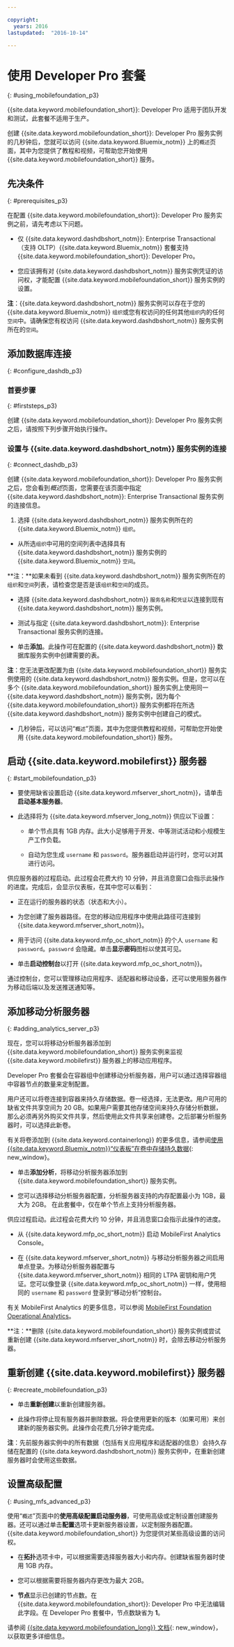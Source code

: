```yaml
---

copyright:
  years: 2016
lastupdated:  "2016-10-14"

---
```


#	使用 Developer Pro 套餐
{: #using_mobilefoundation_p3}

{{site.data.keyword.mobilefoundation_short}}: Developer Pro 适用于团队开发和测试，此套餐不适用于生产。

创建 {{site.data.keyword.mobilefoundation_short}}: Developer Pro 服务实例的几秒钟后，您就可以访问 {{site.data.keyword.Bluemix_notm}} 上的`概述`页面，其中为您提供了教程和视频，可帮助您开始使用 {{site.data.keyword.mobilefoundation_short}} 服务。

## 先决条件
{: #prerequisites_p3}

在配置 {{site.data.keyword.mobilefoundation_short}}: Developer Pro 服务实例之前，请先考虑以下问题。
* 仅 {{site.data.keyword.dashdbshort_notm}}: Enterprise Transactional（支持 OLTP）{{site.data.keyword.Bluemix_notm}} 套餐支持 {{site.data.keyword.mobilefoundation_short}}: Developer Pro。

* 您应该拥有对 {{site.data.keyword.dashdbshort_notm}} 服务实例凭证的访问权，才能配置 {{site.data.keyword.mobilefoundation_short}} 服务实例的设置。

**注**：{{site.data.keyword.dashdbshort_notm}} 服务实例可以存在于您的 {{site.data.keyword.Bluemix_notm}} `组织`或您有权访问的任何其他`组织`内的任何`空间`中。请确保您有权访问 {{site.data.keyword.dashdbshort_notm}} 服务实例所在的`空间`。


## 添加数据库连接
{: #configure_dashdb_p3}

###  首要步骤
{: #firststeps_p3}

创建 {{site.data.keyword.mobilefoundation_short}}: Developer Pro 服务实例之后，请按照下列步骤开始执行操作。

### 设置与 {{site.data.keyword.dashdbshort_notm}} 服务实例的连接
{: #connect_dashdb_p3}

创建 {{site.data.keyword.mobilefoundation_short}}: Developer Pro 服务实例之后，您会看到*概述*页面，您需要在该页面中指定 {{site.data.keyword.dashdbshort_notm}}: Enterprise Transactional 服务实例的连接信息。

1. 选择 {{site.data.keyword.dashdbshort_notm}} 服务实例所在的 {{site.data.keyword.Bluemix_notm}} `组织`。

+ 从所选`组织`中可用的空间列表中选择具有 {{site.data.keyword.dashdbshort_notm}} 服务实例的 {{site.data.keyword.Bluemix_notm}} `空间`。

**注：**如果未看到 {{site.data.keyword.dashdbshort_notm}} 服务实例所在的`组织`和`空间`列表，请检查您是否是该`组织`和`空间`的成员。

+ 选择 {{site.data.keyword.dashdbshort_notm}} `服务名称`和`凭证`以连接到现有 {{site.data.keyword.dashdbshort_notm}} 服务实例。

+  测试与指定 {{site.data.keyword.dashdbshort_notm}}: Enterprise Transactional 服务实例的连接。

+  单击**添加**。此操作可在配置的 {{site.data.keyword.dashdbshort_notm}} 数据库服务实例中创建需要的表。

**注**：您无法更改配置为由 {{site.data.keyword.mobilefoundation_short}} 服务实例使用的 {{site.data.keyword.dashdbshort_notm}} 服务实例。但是，您可以在多个 {{site.data.keyword.mobilefoundation_short}} 服务实例上使用同一 {{site.data.keyword.dashdbshort_notm}} 服务实例，因为每个 {{site.data.keyword.mobilefoundation_short}} 服务实例都将在所选 {{site.data.keyword.dashdbshort_notm}} 服务实例中创建自己的模式。

* 几秒钟后，可以访问“`概述`”页面，其中为您提供教程和视频，可帮助您开始使用 {{site.data.keyword.mobilefoundation_short}} 服务。

## 启动 {{site.data.keyword.mobilefirst}} 服务器
{: #start_mobilefoundation_p3}

* 要使用缺省设置启动 {{site.data.keyword.mfserver_short_notm}}，请单击**启动基本服务器**。

* 此选择将为 {{site.data.keyword.mfserver_long_notm}} 供应以下设置：
    - 单个节点具有 1GB 内存。此大小足够用于开发、中等测试活动和小规模生产工作负载。

    -	自动为您生成 `username` 和 `password`。服务器启动并运行时，您可以对其进行访问。

供应服务器的过程启动。此过程会花费大约 10 分钟，并且消息窗口会指示此操作的进度。完成后，会显示仪表板，在其中您可以看到：

  -	正在运行的服务器的状态（状态和大小）。

  -	为您创建了服务器路径。在您的移动应用程序中使用此路径可连接到 {{site.data.keyword.mfserver_short_notm}}。

  -	用于访问 {{site.data.keyword.mfp_oc_short_notm}} 的个人 `username` 和 `password`。`password` 会隐藏。单击**显示密码**图标以使其可见。

*	单击**启动控制台**以打开 {{site.data.keyword.mfp_oc_short_notm}}。


<!--This console runs inside the container.--> 通过控制台，您可以管理移动应用程序、适配器和移动设备，还可以使用服务器作为移动后端以及发送推送通知等。



##  添加移动分析服务器
{: #adding_analytics_server_p3}

 现在，您可以将移动分析服务器添加到 {{site.data.keyword.mobilefoundation_short}} 服务实例来监视 {{site.data.keyword.mobilefirst}} 服务器上的移动应用程序。

 Developer Pro 套餐会在容器组中创建移动分析服务器，用户可以通过选择容器组中容器节点的数量来定制配置。

 用户还可以将卷连接到容器来持久存储数据。卷一经选择，无法更改。用户可用的缺省文件共享空间为 20 GB。如果用户需要其他存储空间来持久存储分析数据，那么必须再另外购买文件共享，然后使用此文件共享来创建卷。之后部署分析服务器时，可以选择此新卷。

 有关将卷添加到 {{site.data.keyword.containerlong}} 的更多信息，请参阅[使用 {{site.data.keyword.Bluemix_notm}}“仪表板”在卷中存储持久数据](https://console.ng.bluemix.net/docs/containers/container_volumes_ui.html){: new_window}。

* 单击**添加分析**，将移动分析服务器添加到 {{site.data.keyword.mobilefoundation_short}} 服务实例。

* 您可以选择移动分析服务器配置，分析服务器支持的内存配置最小为 1GB，最大为 2GB。 在此套餐中，仅在单个节点上支持分析服务器。

供应过程启动。此过程会花费大约 10 分钟，并且消息窗口会指示此操作的进度。  

* 从 {{site.data.keyword.mfp_oc_short_notm}} 启动 MobileFirst Analytics Console。

* 在 {{site.data.keyword.mfserver_short_notm}} 与移动分析服务器之间启用单点登录。为移动分析服务器配置与 {{site.data.keyword.mfserver_short_notm}} 相同的 LTPA 密钥和用户凭证。您可以像登录 {{site.data.keyword.mfp_oc_short_notm}} 一样，使用相同的 `username` 和 `password` 登录到“移动分析”控制台。

有关 MobileFirst Analytics 的更多信息，可以参阅 [MobileFirst Foundation Operational Analytics](https://mobilefirstplatform.ibmcloud.com/tutorials/en/foundation/8.0/analytics/)。

**注：**删除 {{site.data.keyword.mobilefoundation_short}} 服务实例或尝试重新创建 {{site.data.keyword.mfserver_short_notm}} 时，会除去移动分析服务器。

## 重新创建 {{site.data.keyword.mobilefirst}} 服务器
{: #recreate_mobilefoundation_p3}

*	单击**重新创建**以重新创建服务器。

* 此操作将停止现有服务器并删除数据。将会使用更新的版本（如果可用）来创建新的服务器实例。此操作会花费几分钟才能完成。

**注**：先前服务器实例中的所有数据（包括有关应用程序和适配器的信息）会持久存储在配置的 {{site.data.keyword.dashdbshort_notm}} 服务实例中，在重新创建服务器时会使用这些数据。

##	设置高级配置
{: #using_mfs_advanced_p3}

使用“`概述`”页面中的**使用高级配置启动服务器**，可使用高级或定制设置创建服务器。还可以通过单击**配置**选项卡更新服务器设置，以定制服务器配置。{{site.data.keyword.mobilefoundation_short}} 为您提供对某些高级设置的访问权。

*	在**拓扑**选项卡中，可以根据需要选择服务器大小和内存。创建缺省服务器时使用 1GB 内存。
  - 您可以根据需要将服务器内存更改为最大 2GB。

  - **节点**显示已创建的节点数。在 {{site.data.keyword.mobilefoundation_short}}: Developer Pro 中无法编辑此字段。在 Developer Pro 套餐中，节点数<!--in your {{site.data.keyword.IBM_notm}} container group-->缺省为 **1**。

请参阅 [{{site.data.keyword.mobilefoundation_long}} 文档](https://www.ibm.com/support/knowledgecenter/SSHS8R_8.0.0/wl_welcome.html){: new_window}，以获取更多详细信息。
